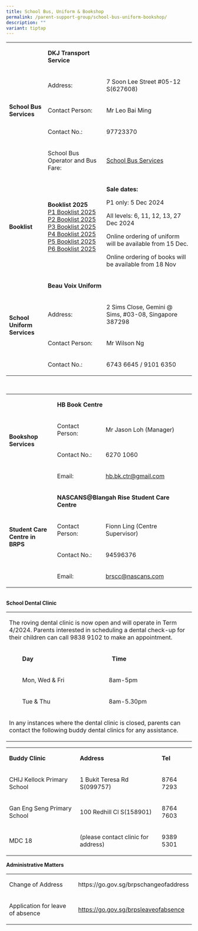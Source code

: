 ```yaml
---
title: School Bus, Uniform & Bookshop
permalink: /parent-support-group/school-bus-uniform-bookshop/
description: ""
variant: tiptap
---
```

<table style="minWidth: 75px">
<colgroup>
<col>
<col>
<col>
</colgroup>
<tbody>
<tr>
<td rowspan="5" colspan="1">
<p><strong>School Bus<br>Services</strong>
</p>
</td>
<td rowspan="1" colspan="2">
<p><strong>DKJ Transport<br>Service</strong>
</p>
</td>
</tr>
<tr>
<td rowspan="1" colspan="1">
<p>Address:</p>
</td>
<td rowspan="1" colspan="1">
<p>7 Soon Lee Street #05-12 S(627608)</p>
</td>
</tr>
<tr>
<td rowspan="1" colspan="1">
<p>Contact Person:</p>
</td>
<td rowspan="1" colspan="1">
<p>Mr Leo Bai Ming</p>
</td>
</tr>
<tr>
<td rowspan="1" colspan="1">
<p>Contact No.:</p>
</td>
<td rowspan="1" colspan="1">
<p>97723370</p>
</td>
</tr>
<tr>
<td rowspan="1" colspan="1">
<p>School Bus Operator and Bus Fare:</p>
</td>
<td rowspan="1" colspan="1">
<p><a href="/files/Booklist%202024/School_Bus_Fare.pdf" rel="noopener noreferrer nofollow" target="_blank">School Bus Services</a>
</p>
</td>
</tr>
<tr>
<td rowspan="1" colspan="1">
<p><strong>Booklist</strong>
</p>
</td>
<td rowspan="1" colspan="1">
<p><strong>Booklist 2025</strong>
<br><a href="/files/Booklist 2025/BR_Booklist_2025_P1.pdf" rel="noopener noreferrer nofollow" target="_blank">P1 Booklist 2025</a>
<br><a href="/files/Booklist 2025/BR_Booklist_2025_P2.pdf" rel="noopener noreferrer nofollow" target="_blank">P2 Booklist 2025</a>
<br><a href="/files/Booklist 2025/BR_Booklist_2025_P3.pdf" rel="noopener noreferrer nofollow" target="_blank">P3 Booklist 2025</a>
<br><a href="/files/Booklist 2025/BR_Booklist_2025_P4.pdf" rel="noopener noreferrer nofollow" target="_blank">P4 Booklist 2025</a>
<br><a href="/files/Booklist 2025/BR_Booklist_2025_P5.pdf" rel="noopener noreferrer nofollow" target="_blank">P5 Booklist 2025</a>
<br><a href="/files/Booklist 2025/BR_Booklist_2025_P6.pdf" rel="noopener noreferrer nofollow" target="_blank">P6 Booklist 2025</a>
</p>
</td>
<td rowspan="1" colspan="1">
<p><strong>Sale dates:</strong>
</p>
<p>P1 only: 5 Dec 2024</p>
<p>All levels: 6, 11, 12, 13, 27 Dec 2024</p>
<p>Online ordering of uniform will be available from 15 Dec.</p>
<p>Online ordering of books will be available from 18 Nov</p>
</td>
</tr>
<tr>
<td rowspan="4" colspan="1">
<p><strong>School Uniform<br>Services</strong>
</p>
</td>
<td rowspan="1" colspan="2">
<p><strong>Beau Voix Uniform</strong>
</p>
</td>
</tr>
<tr>
<td rowspan="1" colspan="1">
<p>Address:</p>
</td>
<td rowspan="1" colspan="1">
<p>2 Sims Close, Gemini @ Sims, #03-08, Singapore 387298</p>
</td>
</tr>
<tr>
<td rowspan="1" colspan="1">
<p>Contact Person:</p>
</td>
<td rowspan="1" colspan="1">
<p>Mr Wilson Ng</p>
</td>
</tr>
<tr>
<td rowspan="1" colspan="1">
<p>Contact No.:</p>
</td>
<td rowspan="1" colspan="1">
<p>6743 6645 / 9101 6350</p>
</td>
</tr>
</tbody>
</table>
<p>
<br>
</p>
<table style="minWidth: 75px">
<colgroup>
<col>
<col>
<col>
</colgroup>
<tbody>
<tr>
<td rowspan="4" colspan="1">
<p><strong>Bookshop<br>Services</strong>
</p>
</td>
<td rowspan="1" colspan="2">
<p><strong>HB Book Centre</strong>
</p>
</td>
</tr>
<tr>
<td rowspan="1" colspan="1">
<p>Contact Person:</p>
</td>
<td rowspan="1" colspan="1">
<p>Mr Jason Loh (Manager)</p>
</td>
</tr>
<tr>
<td rowspan="1" colspan="1">
<p>Contact No.:</p>
</td>
<td rowspan="1" colspan="1">
<p>6270 1060</p>
</td>
</tr>
<tr>
<td rowspan="1" colspan="1">
<p>Email:</p>
</td>
<td rowspan="1" colspan="1">
<p><a href="mailto:hb.bk.ctr@gmail.com" rel="noopener noreferrer nofollow" target="_blank">hb.bk.ctr@gmail.com</a>
</p>
</td>
</tr>
<tr>
<td rowspan="4" colspan="1">
<p><strong>Student Care<br>Centre in BRPS</strong>
</p>
</td>
<td rowspan="1" colspan="2">
<p><strong>NASCANS@Blangah Rise Student Care Centre</strong>
</p>
</td>
</tr>
<tr>
<td rowspan="1" colspan="1">
<p>Contact Person:</p>
</td>
<td rowspan="1" colspan="1">
<p>Fionn Ling (Centre Supervisor)</p>
</td>
</tr>
<tr>
<td rowspan="1" colspan="1">
<p>Contact No.:</p>
</td>
<td rowspan="1" colspan="1">
<p>94596376</p>
</td>
</tr>
<tr>
<td rowspan="1" colspan="1">
<p>Email:</p>
</td>
<td rowspan="1" colspan="1">
<p><a href="mailto:brscc@nascans.com" rel="noopener noreferrer nofollow" target="_blank">brscc@nascans.com</a>
</p>
</td>
</tr>
</tbody>
</table>
<p>
<br><strong>School Dental Clinic</strong>
</p>
<table style="minWidth: 75px">
<colgroup>
<col>
<col>
<col>
</colgroup>
<tbody>
<tr>
<td rowspan="1" colspan="3">
<p>The roving dental clinic is now open and will operate in Term 4/2024.
Parents interested in scheduling a dental check-up for their children can
call 9838 9102 to make an appointment.</p>
</td>
</tr>
<tr>
<td rowspan="1" colspan="1">
<p></p>
</td>
<td rowspan="1" colspan="1">
<p><strong>Day</strong>
</p>
</td>
<td rowspan="1" colspan="1">
<p><strong>&nbsp; Time</strong>
</p>
</td>
</tr>
<tr>
<td rowspan="1" colspan="1">
<p></p>
</td>
<td rowspan="1" colspan="1">
<p>Mon, Wed &amp; Fri</p>
</td>
<td rowspan="1" colspan="1">
<p>8am-5pm</p>
</td>
</tr>
<tr>
<td rowspan="1" colspan="1">
<p></p>
</td>
<td rowspan="1" colspan="1">
<p>Tue &amp; Thu</p>
</td>
<td rowspan="1" colspan="1">
<p>8am-5.30pm</p>
</td>
</tr>
<tr>
<td rowspan="1" colspan="3">
<p></p>
<p>In any instances where the dental clinic is closed, parents can contact
the following buddy dental clinics for any assistance.</p>
</td>
</tr>
</tbody>
</table>
<table style="minWidth: 75px">
<colgroup>
<col>
<col>
<col>
</colgroup>
<tbody>
<tr>
<td rowspan="1" colspan="1">
<p><strong>Buddy Clinic</strong>
</p>
</td>
<td rowspan="1" colspan="1">
<p><strong>Address</strong>
</p>
</td>
<td rowspan="1" colspan="1">
<p><strong>Tel</strong>
</p>
</td>
</tr>
<tr>
<td rowspan="1" colspan="1">
<p>CHIJ Kellock Primary School</p>
</td>
<td rowspan="1" colspan="1">
<p>1 Bukit Teresa Rd S(099757)</p>
</td>
<td rowspan="1" colspan="1">
<p>8764 7293</p>
</td>
</tr>
<tr>
<td rowspan="1" colspan="1">
<p>Gan Eng Seng Primary School</p>
</td>
<td rowspan="1" colspan="1">
<p>100 Redhill Cl S(158901)</p>
</td>
<td rowspan="1" colspan="1">
<p>8764 7603</p>
</td>
</tr>
<tr>
<td rowspan="1" colspan="1">
<p>MDC 18</p>
</td>
<td rowspan="1" colspan="1">
<p>(please contact clinic for address)</p>
</td>
<td rowspan="1" colspan="1">
<p>9389 5301</p>
</td>
</tr>
</tbody>
</table>
<p><strong>Administrative Matters</strong>
</p>
<table style="minWidth: 50px">
<colgroup>
<col>
<col>
</colgroup>
<tbody>
<tr>
<td rowspan="1" colspan="1">
<p>Change of Address</p>
</td>
<td rowspan="1" colspan="1">
<p><a rel="noopener noreferrer nofollow" target="_blank">https://go.gov.sg/brpschangeofaddress</a>
</p>
</td>
</tr>
<tr>
<td rowspan="1" colspan="1">
<p>Application for leave of absence</p>
</td>
<td rowspan="1" colspan="1">
<p><a href="https://go.gov.sg/brpsleaveofabsence" rel="noopener noreferrer nofollow" target="_blank">https://go.gov.sg/brpsleaveofabsence</a>
</p>
</td>
</tr>
</tbody>
</table>
<p></p>